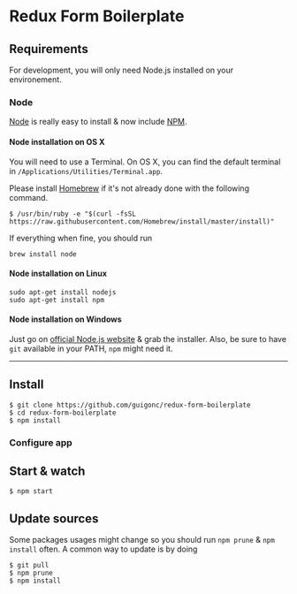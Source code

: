 # Redux Form Boilerplate

## Requirements

For development, you will only need Node.js installed on your environement.

### Node

[Node](http://nodejs.org/) is really easy to install & now include [NPM](https://npmjs.org/).

#### Node installation on OS X

You will need to use a Terminal. On OS X, you can find the default terminal in
`/Applications/Utilities/Terminal.app`.

Please install [Homebrew](http://brew.sh/) if it's not already done with the following command.

    $ /usr/bin/ruby -e "$(curl -fsSL https://raw.githubusercontent.com/Homebrew/install/master/install)"

If everything when fine, you should run

    brew install node

#### Node installation on Linux

    sudo apt-get install nodejs
    sudo apt-get install npm

#### Node installation on Windows

Just go on [official Node.js website](http://nodejs.org/) & grab the installer.
Also, be sure to have `git` available in your PATH, `npm` might need it.

---

## Install

    $ git clone https://github.com/guigonc/redux-form-boilerplate
    $ cd redux-form-boilerplate
    $ npm install

### Configure app

## Start & watch

    $ npm start

## Update sources

Some packages usages might change so you should run `npm prune` & `npm install` often.
A common way to update is by doing

    $ git pull
    $ npm prune
    $ npm install

